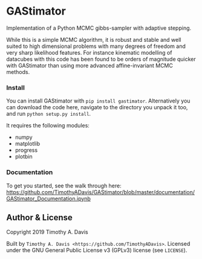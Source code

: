 # GAStimator
Implementation of a Python MCMC gibbs-sampler with adaptive stepping. 

While this is a simple MCMC algorithm, it is robust and stable and well suited to high dimensional problems with many degrees of freedom and very sharp likelihood features. For instance kinematic modelling of datacubes with this code has been found to be orders of magnitude quicker with GAStimator than using more advanced affine-invariant MCMC methods. 

### Install
You can install GAStimator with `pip install gastimator`. Alternatively you can download the code here, navigate to the directory you unpack it too, and run `python setup.py install`.
    
It requires the following modules:

* numpy
* matplotlib
* progress
* plotbin

### Documentation

To get you started, see the walk through here: https://github.com/TimothyADavis/GAStimator/blob/master/documentation/GAStimator_Documentation.ipynb


Author & License
-----------------

Copyright 2019 Timothy A. Davis

Built by `Timothy A. Davis <https://github.com/TimothyADavis>`. Licensed under
the GNU General Public License v3 (GPLv3) license (see ``LICENSE``).